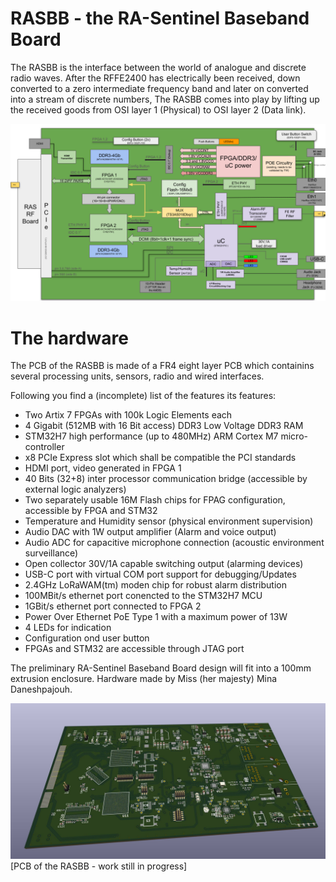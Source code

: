 # RASBB - the RA-Sentinel Baseband Board

The RASBB is the interface between the world of analogue and discrete radio waves.
After the RFFE2400 has electrically been received, down converted to a zero intermediate frequency band and later on converted into a stream of discrete numbers,
The RASBB comes into play by lifting up the received goods from OSI layer 1 (Physical) to OSI layer 2 (Data link). 

<img src="RASBB Board Layout.svg" alt="Description of SVG" width="1024">

# The hardware

The PCB of the RASBB is made of a FR4 eight layer PCB which containins several processing units, sensors, radio and wired interfaces.

Following you find a (incomplete) list of the features its features:

* Two Artix 7 FPGAs with 100k Logic Elements each
* 4 Gigabit (512MB with 16 Bit access) DDR3 Low Voltage DDR3 RAM
* STM32H7 high performance (up to 480MHz) ARM Cortex M7 micro-controller
* x8 PCIe Express slot which shall be compatible the PCI standards
* HDMI port, video generated in FPGA 1
* 40 Bits (32+8) inter processor communication bridge (accessible by external logic analyzers)
* Two separately usable 16M Flash chips for FPAG configuration, accessible by FPGA and STM32
* Temperature and Humidity sensor (physical environment supervision)
* Audio DAC with 1W output amplifier (Alarm and voice output)
* Audio ADC for capacitive microphone connection (acoustic environment surveillance)
* Open collector 30V/1A capable switching output (alarming devices)
* USB-C port with virtual COM port support for debugging/Updates
* 2.4GHz LoRaWAM(tm) moden chip for robust alarm distribution
* 100MBit/s ethernet port conencted to the STM32H7 MCU
* 1GBit/s ethernet port connected to FPGA 2
* Power Over Ethernet PoE Type 1 with a maximum power of 13W
* 4 LEDs for indication
* Configuration ond user button
* FPGAs and STM32 are accessible through JTAG port

The preliminary RA-Sentinel Baseband Board design will fit into a 100mm extrusion enclosure. Hardware made by Miss (her majesty) Mina Daneshpajouh.

![Alt text](RASBB_preview.JPG "RASBB first draft")
[PCB of the RASBB - work still in progress]

